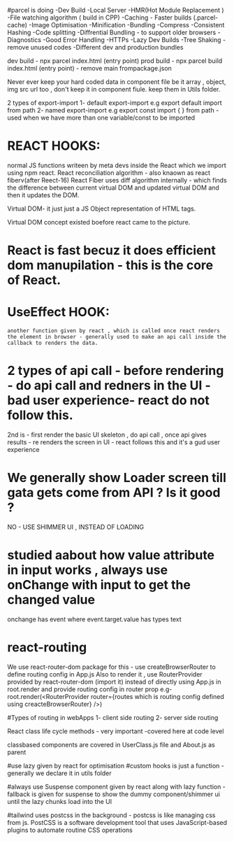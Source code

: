 



#parcel is  doing
-Dev Build
-Local Server
-HMR(Hot Module Replacement )
-File watching algorithm ( build in CPP)
-Caching - Faster builds (.parcel-cache)
-Image Optimisation
-Minification
-Bundling
-Compress
-Consistent Hashing
-Code splitting
-Diffrential Bundling  - to support older browsers
-Diagnostics 
-Good Error Handling
-HTTPs
-Lazy Dev Builds
-Tree Shaking - remove unused codes
-Different dev and production bundles


dev build - npx parcel index.html (entry point)
prod build - npx parcel build index.html (entry point) - remove main frompackage.json


<!-- parcel is a beast -->

Never ever keep your hard coded data in component file be it array , object, img src url too , don't keep it in component fiule.
keep them in Utils folder.



2 types of export-import
1- default export-import  e.g export default <name of variable>  import <variable> from path
2- named export-import  e.g export const <variable>    import { <variable> } from path - used when we have more than one variable/const to be imported



#   REACT HOOKS:
normal JS functions writeen by meta devs inside the React which we import using npm react.
React reconciliation algorithm - also knaown as react fiberv(after Reect-16)
 React Fiber uses diff algorithm internally - which finds the difference between current virtual DOM and updated virtual DOM and then it updates the DOM.


 Virtual DOM-  it just just a JS Object representation of HTML tags.

 Virtual DOM concept existed boefore react came to the picture.

# React is fast becuz it does efficient dom manupilation - this is the core of React.


# UseEffect HOOK:
    another function given by react , which is called once react renders the element in browser - generally used to make an api call inside the callback to renders the data.

# 2 types of api call - before rendering - do api call and redners in the UI - bad user experience- react do not follow this.

2nd is - first render the basic UI skeleton , do api call , once api gives results - re renders the screen in UI - react follows this and it's a gud user experience



# We generally show Loader screen till gata gets come from API ? Is it good ?

NO - USE SHIMMER UI , INSTEAD OF LOADING

# studied aabout how value attribute in input works , always use onChange with input to get the changed value

onchange has event where event.target.value has  types text


# react-routing
We use react-router-dom package for this - use createBrowserRouter to define routing config in App.js
Also to render it , use RouterProvider provided by react-router-dom (import it) instead of directly using App.js in root.render and provide routing config in router prop
e.g- root.render(<RouterProvider router={routes which is routing config defined using creacteBrowserRouter} />)   

#Types of routing in webApps
1- client side routing
2- server side routing 

React class life cycle methods - very important -covered here at code level

classbased components are covered in UserClass.js file and About.js as parent


#use lazy given by react for optimisation 
#custom hooks is just a function - generally we declare it in utils folder

#always use Suspense component given by react along with lazy function - fallback is given for suspense to show the dummy component/shimmer ui until the lazy chunks load into the UI

#tailwind uses postcss in the background - postcss is like managing css from js. PostCSS is a software development tool that uses JavaScript-based plugins to automate routine CSS operations